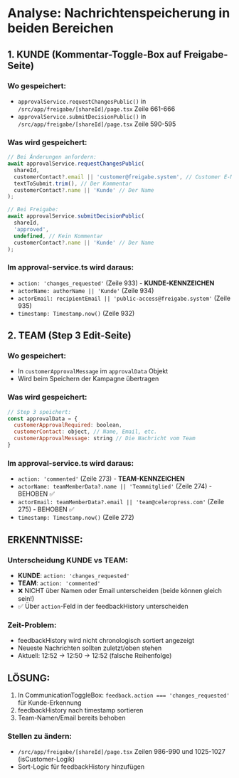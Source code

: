 # Analyse: Nachrichtenspeicherung in beiden Bereichen

## 1. KUNDE (Kommentar-Toggle-Box auf Freigabe-Seite)

### Wo gespeichert:
- `approvalService.requestChangesPublic()` in `/src/app/freigabe/[shareId]/page.tsx` Zeile 661-666
- `approvalService.submitDecisionPublic()` in `/src/app/freigabe/[shareId]/page.tsx` Zeile 590-595

### Was wird gespeichert:
```javascript
// Bei Änderungen anfordern:
await approvalService.requestChangesPublic(
  shareId,
  customerContact?.email || 'customer@freigabe.system', // Customer E-Mail
  textToSubmit.trim(), // Der Kommentar
  customerContact?.name || 'Kunde' // Der Name
);

// Bei Freigabe:
await approvalService.submitDecisionPublic(
  shareId,
  'approved',
  undefined, // Kein Kommentar
  customerContact?.name || 'Kunde' // Der Name
);
```

### Im approval-service.ts wird daraus:
- `action: 'changes_requested'` (Zeile 933) - **KUNDE-KENNZEICHEN**
- `actorName: authorName || 'Kunde'` (Zeile 934)
- `actorEmail: recipientEmail || 'public-access@freigabe.system'` (Zeile 935)
- `timestamp: Timestamp.now()` (Zeile 932)

## 2. TEAM (Step 3 Edit-Seite)

### Wo gespeichert:
- In `customerApprovalMessage` im `approvalData` Objekt
- Wird beim Speichern der Kampagne übertragen

### Was wird gespeichert:
```javascript
// Step 3 speichert:
const approvalData = {
  customerApprovalRequired: boolean,
  customerContact: object, // Name, Email, etc.
  customerApprovalMessage: string // Die Nachricht vom Team
}
```

### Im approval-service.ts wird daraus:
- `action: 'commented'` (Zeile 273) - **TEAM-KENNZEICHEN**
- `actorName: teamMemberData?.name || 'Teammitglied'` (Zeile 274) - BEHOBEN ✅
- `actorEmail: teamMemberData?.email || 'team@celeropress.com'` (Zeile 275) - BEHOBEN ✅
- `timestamp: Timestamp.now()` (Zeile 272)

## ERKENNTNISSE:

### Unterscheidung KUNDE vs TEAM:
- **KUNDE**: `action: 'changes_requested'`
- **TEAM**: `action: 'commented'`
- ❌ NICHT über Namen oder Email unterscheiden (beide können gleich sein!)
- ✅ Über `action`-Feld in der feedbackHistory unterscheiden

### Zeit-Problem:
- feedbackHistory wird nicht chronologisch sortiert angezeigt
- Neueste Nachrichten sollten zuletzt/oben stehen
- Aktuell: 12:52 → 12:50 → 12:52 (falsche Reihenfolge)

## LÖSUNG:
1. In CommunicationToggleBox: `feedback.action === 'changes_requested'` für Kunde-Erkennung
2. feedbackHistory nach timestamp sortieren
3. Team-Namen/Email bereits behoben

### Stellen zu ändern:
- `/src/app/freigabe/[shareId]/page.tsx` Zeilen 986-990 und 1025-1027 (isCustomer-Logik)
- Sort-Logic für feedbackHistory hinzufügen